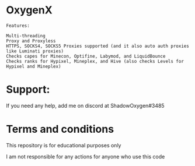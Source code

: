 # OxygenX

```
Features:

Multi-threading
Proxy and Proxyless
HTTPS, SOCKS4, SOCKS5 Proxies supported (and it also auto auth proxies like Luminati proxies)
Checks capes for Minecon, Optifine, Labymod, and LiquidBounce
Checks ranks for Hypixel, Mineplex, and Hive (also checks Levels for Hypixel and Mineplex)
```

# Support:
If you need any help, add me on discord at ShadowOxygen#3485


# Terms and conditions
This repository is for educational purposes only

I am not responsible for any actions for anyone who use this code
